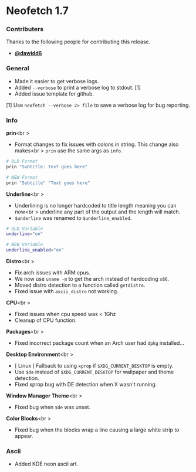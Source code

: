 # Neofetch 1.7


### Contributers

Thanks to the following people for contributing this release.

- **[@dawidd6](https://github.com/dawidd6)**


### General

- Made it easier to get verbose logs.
- Added `--verbose` to print a verbose log to stdout. \[1\]
- Added issue template for github.

\[1\] Use `neofetch --verbose 2> file` to save a verbose log for bug reporting.

### Info

**prin**<br \>
- Format changes to fix issues with colons in string. This change also makes<br \>
`prin` use the same args as `info`.

```sh
# OLD Format
prin "Subtitle: Text goes here"

# NEW Format
prin "Subtitle" "Text goes here"
```

**Underline**<br \>
- Underlining is no longer hardcoded to title length meaning you can now<br \>
underline any part of the output and the length will match.
- `$underline` was renamed to `$underline_enabled`.

```sh
# OLD Variable
underline="on"

# NEW Variable
underline_enabled="on"
```

**Distro**<br \>
- Fix arch issues with ARM cpus.
- We now use `uname -m` to get the arch instead of hardcoding `x86`.
- Moved distro detection to a function called `getdistro`.
- Fixed issue with `ascii_distro` not working.

**CPU**<br \>
- Fixed issues when cpu speed was < 1Ghz
- Cleanup of CPU function.

**Packages**<br \>
- Fixed incorrect package count when an Arch user had `dpkg` installed...

**Desktop Environment**<br \>
- [ Linux ] Fallback to using `xprop` if `$XDG_CURRENT_DESKTOP` is empty.
- Use `$de` instead of `$XDG_CURRENT_DESKTOP` for wallpaper and theme detection.
- Fixed xprop bug with DE detection when X wasn't running.

**Window Manager Theme**<br \>
- Fixed bug when `$de` was unset.

**Color Blocks**<br \>
- Fixed bug when the blocks wrap a line causing a large white strip to appear.


### Ascii

- Added KDE neon ascii art.
